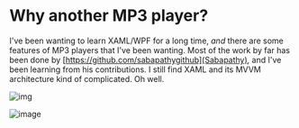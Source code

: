 # Why another MP3 player?

I've been wanting to learn XAML/WPF for a long time, *and* there are some features of MP3 players that I've been wanting. Most of the work by far has been done by [https://github.com/sabapathygithub](Sabapathy), and I've been learning from his contributions. I still find XAML and its MVVM architecture kind of complicated. Oh well.

![img](https://adamosoftware.blob.core.windows.net/images/E1J6COWOWR.png)

![image](https://user-images.githubusercontent.com/4549398/126872934-8ed79800-ff72-48d1-bc75-10cfa0a29b30.png)
